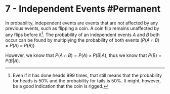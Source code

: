# 7 - Independent Events #Permanent 
In probability, independent events are events that are not affected by any previous events, such as flipping a coin. A coin flip remains unaffected by any flips before it[^1]. The probability of an independent events $A$ and $B$ both occur can be found by multiplying the probability of both events ($P(A\cap B)=P(A)\times P(B)$).

However, we know that $P(A\cap B)=P(A)\times P(B|A)$, thus we know that $P(B)=P(B|A)$.

[^1]: Even if it has done heads 999 times, that still means that the probability for heads is $50\%$ and the probability for tails is $50\%$. It might, however, be a good indication that the coin is rigged.